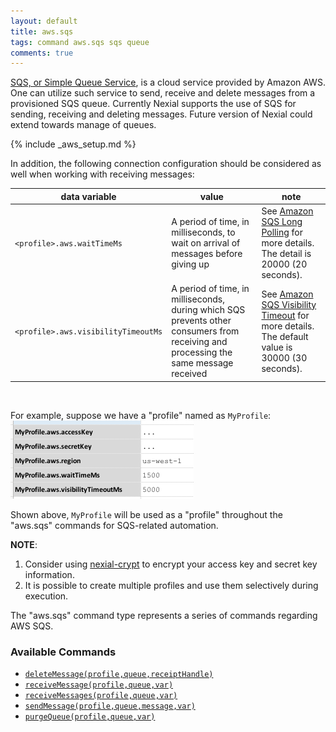 ```yaml
---
layout: default
title: aws.sqs
tags: command aws.sqs sqs queue
comments: true
---
```



<a href="https://docs.aws.amazon.com/sqs/index.html" class="external-link" target="_nexial_external">SQS, or Simple 
Queue Service</a>, is a cloud service provided by Amazon AWS.  One can utilize such service to send, receive
and delete messages from a provisioned SQS queue.  Currently Nexial supports the use of SQS for sending, receiving 
and deleting messages. Future version of Nexial could extend towards manage of queues.


{% include _aws_setup.md %}

In addition, the following connection configuration should be considered as well when working with receiving messages:

|data variable                      |value                                                                             | note                                                    |
|-----------------------------------|----------------------------------------------------------------------------------|---------------------------------------------------------|
|`<profile>.aws.waitTimeMs`         |A period of time, in milliseconds, to wait on arrival of messages before giving up|See <a href="https://docs.aws.amazon.com/AWSSimpleQueueService/latest/SQSDeveloperGuide/sqs-long-polling.html" class="external-link" target="_nexial_external">Amazon SQS Long Polling</a> for more details. The detail is 20000 (20 seconds).|
|`<profile>.aws.visibilityTimeoutMs`|A period of time, in milliseconds, during which SQS prevents other consumers from receiving and processing the same message received|See <a href="https://docs.aws.amazon.com/AWSSimpleQueueService/latest/SQSDeveloperGuide/sqs-visibility-timeout.html" class="external-link" target="_nexial_external">Amazon SQS Visibility Timeout</a> for more details. The default value is 30000 (30 seconds).|

<br/>

For example, suppose we have a "profile" named as `MyProfile`:<br/>
![profile](image/aws.sqs_01.png)

Shown above, `MyProfile` will be used as a "profile" throughout the "aws.sqs" commands for SQS-related automation.


**NOTE**: 
1. Consider using [nexial-crypt](../../userguide/BatchFiles#nexial-crypt) to encrypt your access
   key and secret key information.
2. It is possible to create multiple profiles and use them selectively during execution.

The "aws.sqs" command type represents a series of commands regarding AWS SQS.


### Available Commands
- [`deleteMessage(profile,queue,receiptHandle)`](deleteMessage(profile,queue,receiptHandle))
- [`receiveMessage(profile,queue,var)`](receiveMessage(profile,queue,var))
- [`receiveMessages(profile,queue,var)`](receiveMessages(profile,queue,var))
- [`sendMessage(profile,queue,message,var)`](sendMessage(profile,queue,message,var))
- [`purgeQueue(profile,queue,var)`](purgeQueue(profile,queue,var))

